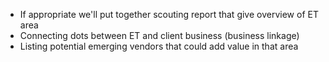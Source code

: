 - If appropriate we'll put together scouting report that give overview of ET area
- Connecting dots between ET and client business (business linkage)
- Listing potential emerging vendors that could add value in that area